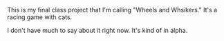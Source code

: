 This is my final class project that I'm calling "Wheels and Whsikers." It's a racing game with cats.

I don't have much to say about it right now. It's kind of in alpha.
